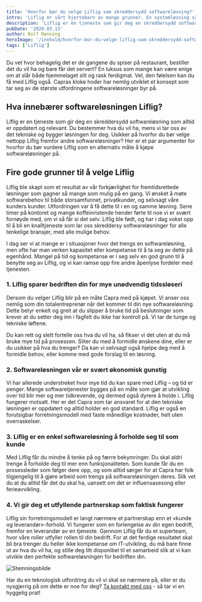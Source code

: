 ```yaml
---
title: 'Hvorfor bør du velge Liflig som skreddersydd softwareløsning?'
intro: 'Liflig er vårt hjertebarn av mange grunner. En systemløsning så genial at det ikke lenger er noe å lure på – selvfølgelig skal du bruke det!'
description: 'Liflig er en tjeneste som gir deg en skreddersydd softwareløsning som alltid er oppdatert og relevant. Les hvorfor du bør velge Liflig >>'
pubDate: '2020.03.13'
author: Rolf Rønning
heroImage: '/innhold/hvorfor-bor-du-velge-liflig-som-skreddersydd-softwarelosning/hero.webp'
tags: ['Liflig']
---
```


Du vet hvor behagelig det er de gangene du spiser på restaurant, bestiller det du vil ha og bare får det servert? En luksus som mange kan være enige om at slår både hjemmelaget slit og rask ferdigmat. Vel, den følelsen kan du få med Liflig også. Capras kloke hoder har nemlig utviklet et konsept som tar seg av de største utfordringene softwareløsninger byr på.

## Hva innebærer softwareløsningen Liflig?

Liflig er en tjeneste som gir deg en skreddersydd softwareløsning som alltid er oppdatert og relevant. Du bestemmer hva du vil ha, mens vi tar oss av det tekniske og bygger løsningen for deg. Usikker på hvorfor du bør velge nettopp Liflig fremfor andre softwareløsninger? Her er et par argumenter for hvorfor du bør vurdere Liflig som en alternativ måte å kjøpe softwareløsninger på.

## Fire gode grunner til å velge Liflig

Liflig ble skapt som et resultat av vår forkjærlighet for fremtidsrettede løsninger som gagner så mange som mulig på en gang. Vi ønsket å møte softwarebehov til både storsamfunnet, privatkunder, og selvsagt våre kunders kunder. Utfordringen var å få dette til i en og samme løsning. Sene timer på kontoret og mange koffeinristende hender førte til noe vi er svært fornøyde med, om vi så får si det selv. Liflig ble født, og har i dag vokst opp til å bli en knalltjeneste som lar oss skreddersy softwareløsninger for alle tenkelige bransjer, med alle mulige behov.

I dag ser vi at mange er i situasjoner hvor det trengs en softwareløsning, men ofte har man verken kapasitet eller kompetanse til å ta seg av dette på egenhånd. Mangel på tid og kompetanse er i seg selv en god grunn til å benytte seg av Liflig, og vi kan ramse opp fire andre åpenlyse fordeler med tjenesten.

### 1. Liflig sparer bedriften din for mye unødvendig tidssløseri

Dersom du velger Liflig blir på en måte Capra med på kjøpet. Vi anser oss nemlig som din totalentreprenør når det kommer til din nye softwareløsning. Dette betyr enkelt og greit at du slipper å bruke tid på beslutninger som krever at du setter deg inn i fagfelt du ikke har kontroll på. Vi tar de tunge og tekniske løftene.

Du kan rett og slett fortelle oss hva du vil ha, så fikser vi det uten at du må bruke mye tid på prosessen. Sliter du med å formidle ønskene dine, eller er du usikker på hva du trenger? Da kan vi selvsagt også hjelpe deg med å formidle behov, eller komme med gode forslag til en løsning.

### 2. Softwareløsningen vår er svært økonomisk gunstig

Vi har allerede understreket hvor mye tid du kan spare med Liflig – og tid er penger. Mange softwaretjenester bygges på en måte som gjør at utvikling over tid blir mer og mer tidkrevende, og dermed også dyrere å holde i. Liflig fungerer motsatt. Her er det Capra som tar ansvaret for at den tekniske løsningen er oppdatert og alltid holder en god standard. Liflig er også en forutsigbar forretningsmodell med faste månedlige kostnader, helt uten overraskelser.

### 3. Liflig er en enkel softwareløsning å forholde seg til som kunde

Med Liflig får du mindre å tenke på og færre bekymringer. Du skal aldri trenge å forholde deg til mer enn funksjonaliteten. Som kunde får du en prosessleder som følger dere opp, og som alltid sørger for at Capra har folk tilgjengelig til å gjøre arbeid som trengs på softwareløsningen deres. Slik vet du at du alltid får det du skal ha, uansett om det er influensasesong eller ferieavvikling.

### 4. Vi gir deg et utfyllende partnerskap som faktisk fungerer

Liflig sin forretningsmodell er langt nærmere et partnerskap enn et «kunde og leverandør»-forhold. Vi fungerer som en forlengelse av din egen bedrift, fremfor en leverandør av en tjeneste. Gjennom Liflig får du et superteam, hvor våre roller utfyller rollen til din bedrift. For at det ferdige resultatet skal bli bra trenger du heller ikke kompetanse om IT-utvikling, du må bare finne ut av hva du vil ha, og stille deg litt disponibel til et samarbeid slik at vi kan utvikle den perfekte softwareløsningen for bedriften din.

![Stemningsbilde](/innhold/hvorfor-bor-du-velge-liflig-som-skreddersydd-softwarelosning/stemning.webp)

Har du en teknologisk utfordring du vil vi skal se nærmere på, eller er du nysgjerrig på om dette er noe for deg? [Ta kontakt med oss](https://www.liflig.no/kontakt-oss) - så tar vi en hyggelig prat!